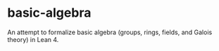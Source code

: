# basic-algebra
An attempt to formalize basic algebra (groups, rings, fields, and Galois theory) in Lean 4.
